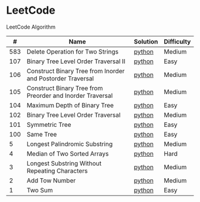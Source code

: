 # LeetCode

LeetCode Algorithm


| # | Name | Solution | Difficulty  |
| --- | --- | --- | --- |
| 583 | Delete Operation for Two Strings | [python](./python/DeleteOperationforTwoStrings/[583]minDistance.py) | Medium | 
| 107 | Binary Tree Level Order Traversal II | [python](./python/BinaryTreeLevelOrderTraversalII/[107]levelOrderBottom.py) | Easy |
| 106 | Construct Binary Tree from Inorder and Postorder Traversal | [python](./python/ConstructBinaryTreefromInorderandPostorderTraversal/buildTree.py) | Medium |
| 105 | Construct Binary Tree from Preorder and Inorder Traversal | [python](./python/ConstructBinaryTreefromPreorderandInorderTraversal/buildTree.py) | Medium |
| 104 | Maximum Depth of Binary Tree | [python](./python/MaximumDepthofBinaryTree/[104]MaxDepth.py) | Easy |
| 102 | Binary Tree Level Order Traversal | [python](./python/BinaryTreeLevelOrderTraversal/[102]level%20order.py) | Medium | 
| 101 | Symmetric Tree | [python](./python/SymmetricTree/[101]symmetric%20tree.py) | Easy  | 
| 100 | Same Tree | [python](./python/SameTree/[100]Same%20Tree.py) | Easy | 
| 5 | Longest Palindromic Substring | [python](./python/LongestPalindromicSubstring/[5]Longest%20Palindromic%20Substring.py) | Medium | 
| 4 | Median of Two Sorted Arrays | [python](./python/MedianofTwoSortedArrays/[4]Median%20of%20Two%20Sorted%20Arrays.py) | Hard | 
| 3 | Longest Substring Without Repeating Characters | [python](./python/[3]LonSubStrWithoutRepeatChar/[3]Longest%20Substring%20Without%20Repeating%20Characters.py) | Medium |
| 2 | Add Tow Number| [python](./python/AddTwoNumber/[2]Add%20Two%20Numbers.py) | Medium |
| 1 | Two Sum | [python](./python/TwoSum/[1]Two%20Sum.py) | Easy |
